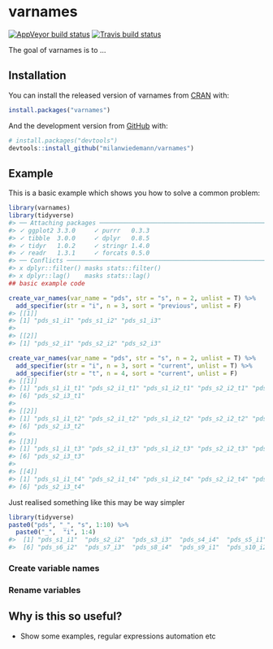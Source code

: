
<!-- README.md is generated from README.Rmd. Please edit that file -->

# varnames

<!-- badges: start -->

[![AppVeyor build
status](https://ci.appveyor.com/api/projects/status/github/milanwiedemann/varnames?branch=master&svg=true)](https://ci.appveyor.com/project/milanwiedemann/varnames)
[![Travis build
status](https://travis-ci.com/milanwiedemann/varnames.svg?branch=master)](https://travis-ci.com/milanwiedemann/varnames)
<!-- badges: end -->

The goal of varnames is to …

## Installation

You can install the released version of varnames from
[CRAN](https://CRAN.R-project.org) with:

``` r
install.packages("varnames")
```

And the development version from [GitHub](https://github.com/) with:

``` r
# install.packages("devtools")
devtools::install_github("milanwiedemann/varnames")
```

## Example

This is a basic example which shows you how to solve a common problem:

``` r
library(varnames)
library(tidyverse)
#> ── Attaching packages ───────────────────────────────────────────────────────────────────────────────────── tidyverse 1.3.0 ──
#> ✓ ggplot2 3.3.0     ✓ purrr   0.3.3
#> ✓ tibble  3.0.0     ✓ dplyr   0.8.5
#> ✓ tidyr   1.0.2     ✓ stringr 1.4.0
#> ✓ readr   1.3.1     ✓ forcats 0.5.0
#> ── Conflicts ──────────────────────────────────────────────────────────────────────────────────────── tidyverse_conflicts() ──
#> x dplyr::filter() masks stats::filter()
#> x dplyr::lag()    masks stats::lag()
## basic example code

create_var_names(var_name = "pds", str = "s", n = 2, unlist = T) %>% 
  add_specifier(str = "i", n = 3, sort = "previous", unlist = F) 
#> [[1]]
#> [1] "pds_s1_i1" "pds_s1_i2" "pds_s1_i3"
#> 
#> [[2]]
#> [1] "pds_s2_i1" "pds_s2_i2" "pds_s2_i3"

create_var_names(var_name = "pds", str = "s", n = 2, unlist = T) %>% 
  add_specifier(str = "i", n = 3, sort = "current", unlist = T) %>% 
  add_specifier(str = "t", n = 4, sort = "current", unlist = F)
#> [[1]]
#> [1] "pds_s1_i1_t1" "pds_s2_i1_t1" "pds_s1_i2_t1" "pds_s2_i2_t1" "pds_s1_i3_t1"
#> [6] "pds_s2_i3_t1"
#> 
#> [[2]]
#> [1] "pds_s1_i1_t2" "pds_s2_i1_t2" "pds_s1_i2_t2" "pds_s2_i2_t2" "pds_s1_i3_t2"
#> [6] "pds_s2_i3_t2"
#> 
#> [[3]]
#> [1] "pds_s1_i1_t3" "pds_s2_i1_t3" "pds_s1_i2_t3" "pds_s2_i2_t3" "pds_s1_i3_t3"
#> [6] "pds_s2_i3_t3"
#> 
#> [[4]]
#> [1] "pds_s1_i1_t4" "pds_s2_i1_t4" "pds_s1_i2_t4" "pds_s2_i2_t4" "pds_s1_i3_t4"
#> [6] "pds_s2_i3_t4"
```

Just realised something like this may be way simpler

``` r
library(tidyverse)
paste0("pds", "_", "s", 1:10) %>% 
  paste0("_",  "i", 1:4)
#>  [1] "pds_s1_i1"  "pds_s2_i2"  "pds_s3_i3"  "pds_s4_i4"  "pds_s5_i1" 
#>  [6] "pds_s6_i2"  "pds_s7_i3"  "pds_s8_i4"  "pds_s9_i1"  "pds_s10_i2"
```

### Create variable names

### Rename variables

## Why is this so useful?

  - Show some examples, regular expressions automation etc
